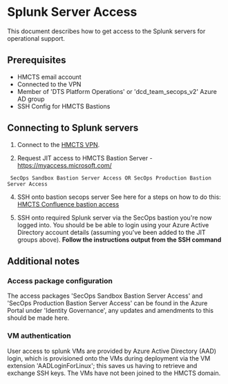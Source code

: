 # Splunk Server Access

This document describes how to get access to the Splunk servers for operational support.

## Prerequisites

* HMCTS email account
* Connected to the VPN
* Member of 'DTS Platform Operations' or 'dcd_team_secops_v2' Azure AD group
* SSH Config for HMCTS Bastions

## Connecting to Splunk servers

1. Connect to the [HMCTS VPN](https://portal.platform.hmcts.net).

2. Request JIT access to HMCTS Bastion Server - https://myaccess.microsoft.com/
```text
 SecOps Sandbox Bastion Server Access OR SecOps Production Bastion Server Access
```
4. SSH onto bastion secops server
See here for a steps on how to do this: [HMCTS Confluence bastion access](https://tools.hmcts.net/confluence/display/RD/Bastion)

5. SSH onto required Splunk server via the SecOps bastion you're now logged into. You should be be able to login using your Azure Active Directory account details (assuming you've been added to the JIT groups above).
**Follow the instructions output from the SSH command**

## Additional notes
### Access package configuration
The access packages 'SecOps Sandbox Bastion Server Access' and 'SecOps Production Bastion Server Access' can be found in the Azure Portal under 'Identity Governance', any updates and amendments to this should be made here.
### VM authentication
User access to splunk VMs are provided by Azure Active Directory (AAD) login, which is provisioned onto the VMs during deployment via the VM extension 'AADLoginForLinux'; this saves us having to retrieve and exchange SSH keys. The VMs have not been joined to the HMCTS domain.